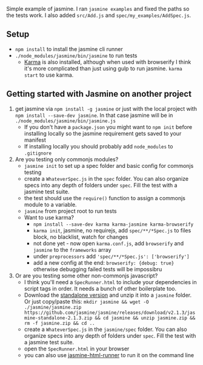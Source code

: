 Simple example of jasmine. I ran `jasmine examples` and fixed the paths so the tests work. I also added `src/Add.js` and `spec/my_examples/AddSpec.js`.

## Setup

* `npm install` to install the jasmine cli runner
* `./node_modules/jasmine/bin/jasmine` to run tests
    * [Karma](http://karma-runner.github.io/) is also installed, although when
    used with browserify I think it's more complicated than just using gulp to
    run jasmine. `karma start` to use karma.

## Getting started with Jasmine on another project

1. get jasmine via `npm install -g jasmine` or just with the local project with
   `npm install --save-dev jasmine`. In that case jasmine will be in
   `./node_modules/jasmine/bin/jasmine.js`
    * If you don't have a `package.json` you might want to `npm init` before
      installing locally so the jasmine requirement gets saved to your manifest
    * If installing locally you should probably add `node_modules` to `.gitignore`
2. Are you testing only commonjs modules?
    * `jasmine init` to set up a spec folder and basic config for commonjs testing
    * create a `WhateverSpec.js` in the `spec` folder. You can also organize
      specs into any depth of folders under `spec`. Fill the test with a
      jasmine test suite.
    * the test should use the `require()` function to assign a commonjs module
      to a variable.
    * `jasmine` from project root to run tests
    * Want to use karma?
         * `npm install --save-dev karma karma-jasmine karma-browserify`
         * `karma init`, jasmine, no requirejs, add `spec/**/*Spec.js` to files
           block, no blacklist, watch for changes
         * not done yet - now open `karma.conf.js`, add `browserify` and
           `jasmine` to the `frameworks` array
         * under `preprocessors` add `'spec/**/*Spec.js': ['browserify']`
         * add a new config at the end: `browserify: {debug: true}` otherwise
    debugging failed tests will be impossibru
3. Or are you testing some other non-commonjs javascript?
     * I think you'll need a `SpecRunner.html` to include your dependencies in
       script tags in order. It needs a bunch of other boilerplate too.
     * Download the [standalone version](https://github.com/jasmine/jasmine/releases)
       and unzip it into a `jasmine` folder. Or just copy/paste this:
       `mkdir jasmine && wget -O ./jasmine/jasmine.zip https://github.com/jasmine/jasmine/releases/download/v2.1.3/jasmine-standalone-2.1.3.zip && cd jasmine && unzip jasmine.zip && rm -f jasmine.zip && cd ..`
     * create a `WhateverSpec.js` in the `jasmine/spec` folder. You can also
       organize specs into any depth of folders under `spec`. Fill the test with a
       jasmine test suite.
     * open the `SpecRunner.html` in your browser
     * you can also use [jasmine-html-runner](https://www.npmjs.com/package/jasmine-html-runner)
       to run it on the command line

